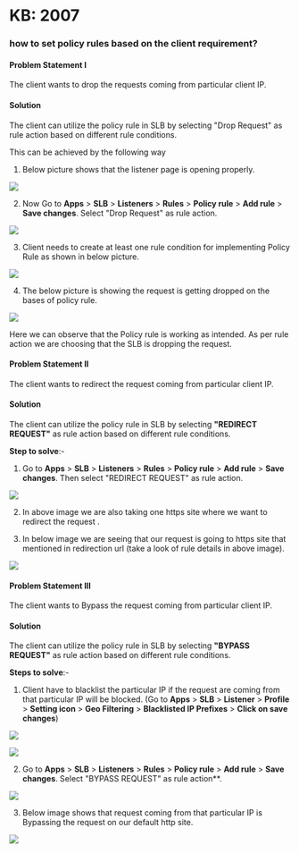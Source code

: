 # KB: 2007

### **how to set policy rules based on the client requirement?**

#### **Problem Statement I**

The client wants to drop the requests coming from particular client IP.

#### **Solution**

The client can utilize the policy rule in SLB by selecting "Drop Request" as rule action based on different rule conditions.

This can be achieved by the following way 

1. Below picture shows that the listener page is opening properly.

![](/img/adc/v6/kb/adc8.1.png)

2. Now Go to **Apps** > **SLB** > **Listeners** > **Rules** > **Policy rule** > **Add rule** > **Save changes**. Select "Drop Request" as rule action.

![](/img/adc/v7/kb/policy_rule_kb_2007_2.png)

3. Client needs to create at least one rule condition for implementing Policy Rule as shown in below picture.

![](/img/adc/v7/kb/policy_rule_kb_2007_3.png)

4. The below picture is showing the request is getting dropped on the bases of policy rule.

![](/img/adc/v6/kb/adc8.4.png)

Here we can observe that the Policy rule is working as intended. As per rule action we are choosing that the SLB is dropping the request.

#### **Problem Statement II**

The client wants to redirect the request coming from particular client IP.

#### **Solution**

The client can utilize the policy rule in SLB by selecting **"REDIRECT REQUEST"** as rule action based on different rule conditions.

**Step to solve**:-

1. Go to **Apps** > **SLB** > **Listeners** > **Rules** > **Policy rule** > **Add rule** > **Save changes**. Then select "REDIRECT REQUEST" as rule action.

![](/img/adc/v7/kb/policy_rule_kb_2007_5.png)

2. In above image we are also taking one https site where we want to redirect the request .

3. In below image we are seeing that our request is going to https site that mentioned in redirection url (take a look of rule details in above image).

![](/img/adc/v6/kb/adc8.6.png)

#### **Problem Statement III**

The client wants to Bypass the request coming from particular client IP.

#### **Solution**

The client can utilize the policy rule in SLB by selecting **"BYPASS REQUEST"** as rule action based on different rule conditions.

**Steps to solve**:-

1. Client have to blacklist the particular IP if the request are coming from that particular IP will be blocked. (Go to **Apps** > **SLB** > **Listener** > **Profile** > **Setting icon** > **Geo Filtering** > **Blacklisted IP Prefixes** > **Click on save changes**)

![](/img/adc/v7/kb/geo_kb_2007_7.png)

![](/img/adc/v6/kb/adc8.8.png)

2. Go to **Apps** > **SLB** > **Listeners** > **Rules** > **Policy rule** > **Add rule** > **Save changes**. Select "BYPASS REQUEST" as rule action**.

![](/img/adc/v7/kb/policy_rule_kb_2007_9.png)

3. Below image shows that request coming from that particular IP is Bypassing the request on our default http site.

![](/img/adc/v6/kb/adc8.10.png)